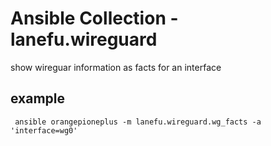 # Ansible Collection - lanefu.wireguard

show wireguar information as facts for an interface

## example

```
 ansible orangepioneplus -m lanefu.wireguard.wg_facts -a 'interface=wg0'
```
